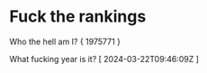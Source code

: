 # Fuck the rankings

Who the hell am I?
{ 1975771 }

What fucking year is it?
[ 2024-03-22T09:46:09Z ]
